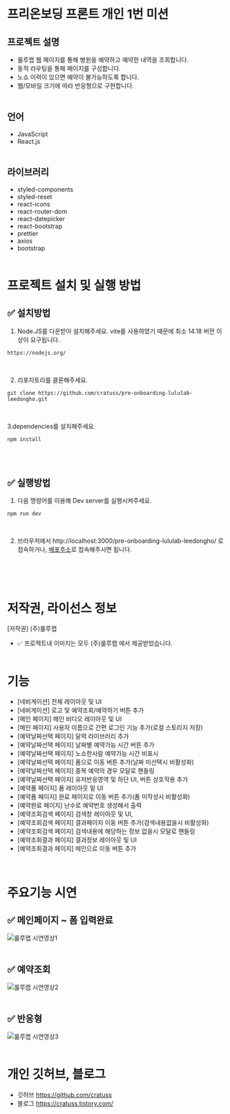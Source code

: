 # 프리온보딩 프론트 개인 1번 미션

## 프로젝트 설명

- 룰루랩 웹 페이지를 통해 병원을 예약하고 예약한 내역을 조회합니다.
- 동적 라우팅을 통해 페이지를 구성합니다.
- 노쇼 이력이 있으면 예약이 불가능하도록 합니다.
- 웹/모바일 크기에 따라 반응형으로 구현합니다.
  <br/>
  <br/>

## 언어

- JavaScript
- React.js
  <br/>
  <br/>

## 라이브러리

- styled-components
- styled-reset
- react-icons
- react-router-dom
- react-datepicker
- react-bootstrap
- prettier
- axios
- bootstrap
  <br/>
  <br/>

# 프로젝트 설치 및 실행 방법

## ✅ 설치방법

1. Node.JS를 다운받아 설치해주세요. vite를 사용하였기 때문에 최소 14.18 버전 이상이 요구됩니다.

```
https://nodejs.org/
```

<br/>

2. 리포지토리를 클론해주세요.<br/>

```
git clone https://github.com/cratuss/pre-onboarding-lululab-leedongho.git
```

<br/>

3.dependencies를 설치해주세요.

```
npm install
```

<br/>
<br/>

## ✅ 실행방법

1. 다음 명령어를 이용해 Dev server를 실행시켜주세요.

```
npm run dev
```

<br/>

2. 브라우저에서 http://localhost:3000/pre-onboarding-lululab-leedongho/ 로 접속하거나,
[배포주소](https://pre-onboarding-lululab-leedongho.netlify.app)로 접속해주시면 됩니다.

   <br/>
   <br/>
   <br/>

# 저작권, 라이선스 정보

[저작권] (주)룰루랩
<br/>

- ✅ 프로젝트내 이미지는 모두 (주)룰루랩 에서 제공받았습니다.
  <br/>
  <br/>

# 기능

- [네비게이션] 전체 레이아웃 및 UI
- [네비게이션] 로고 및 예약조회/예약하기 버튼 추가
- [메인 페이지] 메인 비디오 레이아웃 및 UI
- [메인 페이지] 사용자 이름으로 간편 로그인 기능 추가(로컬 스토리지 저장)
- [예약날짜선택 페이지] 달력 라이브러리 추가
- [예약날짜선택 페이지] 날짜별 예약가능 시간 버튼 추가
- [예약날짜선택 페이지] 노쇼한사람 예약가능 시간 비표시
- [예약날짜선택 페이지] 폼으로 이동 버튼 추가(날짜 미선택시 비활성화)
- [예약날짜선택 페이지] 중복 예약의 경우 모달로 핸들링
- [예약날짜선택 페이지] 유저반응영역 및 하단 UI, 버튼 상호작용 추가
- [예약폼 페이지] 폼 레이아웃 밑 UI
- [예약폼 페이지] 완료 페이지로 이동 버튼 추가(폼 미작성시 비활성화)
- [예약완료 페이지] 난수로 예약번호 생성해서 출력
- [예약조회검색 페이지] 검색창 레이아웃 및 UI, 
- [예약조회검색 페이지] 결과페이지 이동 버튼 추가(검색내용없을시 비활성화)
- [예약조회검색 페이지] 검색내용에 해당하는 정보 없을시 모달로 핸들링
- [예약조회결과 페이지] 결과정보 레이아웃 및 UI
- [예약조회결과 페이지] 메인으로 이동 버튼 추가


<br/>

# 주요기능 시연

## ✅ 메인페이지 ~ 폼 입력완료

![룰루랩 시연영상1](https://user-images.githubusercontent.com/88419431/196413380-a7828bb4-8b58-476a-827f-53e4213c6d0e.gif)
<br/>
<br/>

## ✅ 예약조회

![룰루랩 시연영상2](https://user-images.githubusercontent.com/88419431/196413412-f177cd0a-8d57-4008-b758-cdf4764500f5.gif)
<br/>
<br/>

## ✅ 반응형

![룰루랩 시연영상3](https://user-images.githubusercontent.com/88419431/196413432-5937d8a2-a502-4711-a6b2-c2b59801a439.gif)
<br/>
<br/>



# 개인 깃허브, 블로그 
- 깃허브 https://github.com/cratuss
- 블로그 https://cratuss.tistory.com/
